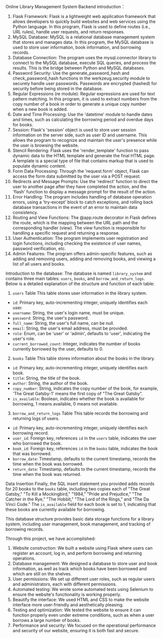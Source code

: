 Online Library Management System
Backend introduction：
1. Flask Framework:
Flask is a lightweight web application framework that allows developers to quickly build websites and web services using the Python language. In this program, Flask is used to define routes (i.e., URL rules), handle user requests, and return responses.
2. MySQL Database:
MySQL is a relational database management system that stores and manages data. In this program, the MySQL database is used to store user information, book information, and borrowing records.
3. Database Connection:
The program uses the mysql.connector library to connect to the MySQL database, execute SQL queries, and process the results. This is the bridge between Python and MySQL databases.
4. Password Security:
Use the generate_password_hash and check_password_hash functions in the werkzeug.security module to securely handle user passwords. Passwords are encrypted (hashed) for security before being stored in the database.
5. Regular Expressions (re module):
Regular expressions are used for text pattern matching. In this program, it is used to extract numbers from the copy number of a book in order to generate a unique copy number when a new book is added.
6. Date and Time Processing:
Use the 'datetime' module to handle dates and times, such as calculating the borrowing period and overdue days for books.
7. Session:
Flask's 'session' object is used to store user session information on the server side, such as user ID and username. This allows the program to recognize and maintain the user's presence while the user is browsing the website.
8. Stencil Rendering:
Flask uses the 'render_template' function to pass dynamic data to the HTML template and generate the final HTML page. A template is a special type of file that contains markup that is used to populate dynamic content.
9. Form Data Processing:
Through the 'request.form' object, Flask can access the form data submitted by the user via a POST request.
10. Redirects and Message Prompts:
Use the 'redirect' function to direct the user to another page after they have completed the action, and the 'flash' function to display a message prompt for the result of the action.
11. Error Handling:
The program includes handling of database operation errors, using a 'try-except' block to catch exceptions, and rolling back database transactions in the event of an error to maintain data consistency.
12. Routing and View Functions:
The @app.route decorator in Flask defines the route, which is the mapping between the URL path and the corresponding handler (view). The view function is responsible for handling a specific request and returning a response.
13. User Authentication:
The program implements user registration and login functions, including checking the existence of user names, password verification, etc.
14. Admin Features:
The program offers admin-specific features, such as adding and removing users, adding and removing books, and viewing a list of all users and books.

Introduction to the database:
The database is named `library_system` and contains three main tables: `users`, `books`, and `borrow_and_return_logs`. Below is a detailed explanation of the structure and function of each table:

1. `users` Table
This table stores user information in the library system.

- `id`: Primary key, auto-incrementing integer, uniquely identifies each user.
- `username`: String, the user's login name, must be unique.
- `password`: String, the user's password.
- `full_name`: String, the user's full name, can be null.
- `email`: String, the user's email address, must be provided.
- `role`: Enum, can be 'user' or 'admin', defaults to 'user', indicating the user's role.
- `current_borrowed_count`: Integer, indicates the number of books currently borrowed by the user, defaults to 0.

2. `books` Table
This table stores information about the books in the library.

- `id`: Primary key, auto-incrementing integer, uniquely identifies each book.
- `title`: String, the title of the book.
- `author`: String, the author of the book.
- `copy_number`: String, indicates the copy number of the book, for example, 'The Great Gatsby-1' means the first copy of "The Great Gatsby".
- `is_available`: Boolean, indicates whether the book is available for borrowing, 1 means available, 0 means not available.

3. `borrow_and_return_logs` Table
This table records the borrowing and returning logs of users.

- `id`: Primary key, auto-incrementing integer, uniquely identifies each borrowing record.
- `user_id`: Foreign key, references `id` in the `users` table, indicates the user who borrowed the book.
- `book_id`: Foreign key, references `id` in the `books` table, indicates the book that was borrowed.
- `borrow_date`: Timestamp, defaults to the current timestamp, records the time when the book was borrowed.
- `return_date`: Timestamp, defaults to the current timestamp, records the time when the book was returned.

Data Insertion
Finally, the SQL insert statement you provided adds records for 20 books to the `books` table, including two copies each of "The Great Gatsby," "To Kill a Mockingbird," "1984," "Pride and Prejudice," "The Catcher in the Rye," "The Hobbit," "The Lord of the Rings," and "The Da Vinci Code." The `is_available` field for each book is set to 1, indicating that these books are currently available for borrowing.

This database structure provides basic data storage functions for a library system, including user management, book management, and tracking of borrowing records.

Through this project, we have accomplished:
1. Website construction: We built a website using Flask where users can register an account, log in, and perform borrowing and returning operations.
2. Database management: We designed a database to store user and book information, as well as track which books have been borrowed and which are still on the shelves.
3. User permissions: We set up different user roles, such as regular users and administrators, each with different permissions.
4. Automated testing: We wrote some automated tests using Selenium to ensure the website's functionality is working properly.
5. Beautify the interface: We used HTML and CSS to make the website interface more user-friendly and aesthetically pleasing.
6. Testing and optimization: We tested the website to ensure it can function properly even under extreme conditions, such as when a user borrows a large number of books.
7. Performance and security: We focused on the operational performance and security of our website, ensuring it is both fast and secure.

